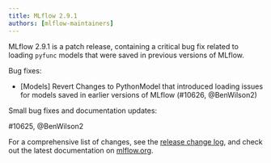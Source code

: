 ```yaml
---
title: MLflow 2.9.1
authors: [mlflow-maintainers]
---
```


MLflow 2.9.1 is a patch release, containing a critical bug fix related to loading `pyfunc` models that were saved in previous versions of MLflow.

Bug fixes:

- [Models] Revert Changes to PythonModel that introduced loading issues for models saved in earlier versions of MLflow (#10626, @BenWilson2)

Small bug fixes and documentation updates:

#10625, @BenWilson2

For a comprehensive list of changes, see the [release change log](https://github.com/mlflow/mlflow/releases/tag/v2.9.1), and check out the latest documentation on [mlflow.org](http://mlflow.org/).
